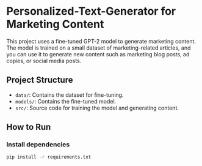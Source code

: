 # Personalized-Text-Generator for Marketing Content

This project uses a fine-tuned GPT-2 model to generate marketing content. The model is trained on a small dataset of marketing-related articles, and you can use it to generate new content such as marketing blog posts, ad copies, or social media posts.

## Project Structure

- `data/`: Contains the dataset for fine-tuning.
- `models/`: Contains the fine-tuned model.
- `src/`: Source code for training the model and generating content.

## How to Run

### Install dependencies
```bash
pip install -r requirements.txt
